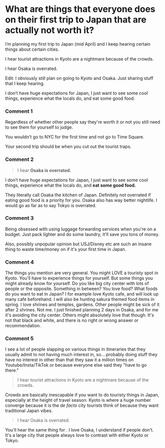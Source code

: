 # What are things that everyone does on their first trip to Japan that are actually not worth it?

I’m planning my first trip to Japan (mid April) and I keep hearing certain things about certain cities. 

I hear tourist attractions in Kyoto are a nightmare because of the crowds. 

I hear Osaka is overrated. 

Edit: I obviously still plan on going to Kyoto and Osaka. Just sharing stuff that I keep hearing. 

I don’t have huge expectations for Japan, I just want to see some cool things, experience what the locals do, and eat some good food.

### Comment 1

Regardless of whether other people say they're worth it or not you still need to see them for yourself to judge. 

You wouldn't go to NYC for the first time and not go to Time Square. 


Your second trip should be when you cut out the tourist traps.

### Comment 2

>I hear **Osaka is overrated.**  
>  
>  
I don’t have huge expectations for Japan, I just want to see some cool things, experience what the locals do, and **eat some good food.**

They literally call Osaka the kitchen of Japan. Definitely not overrated if eating good food is a priority for you. Osaka also has way better nightlife. I would go as far as to say Tokyo is overrated.

### Comment 3

Being obsessed with using luggage forwarding services when you're on a budget. Just pack lighter and do some laundry, it'll save you tons of money.

Also, possibly unpopular opinion but USJ/Disney etc are such an insane thing to waste time/money on if it's your first time in Japan.

### Comment 4

The things you mention are very general. You might LOVE a touristy spot in Kyoto. You'll have to experience things for yourself. But some things you might already know for yourself. Do you like big city center with lots of people or the opposite. Something in between? You love food? What foods do you want to eat in Japan? I for example love Kyoto cafe, and will look up many cafe beforehand. I will also be hunting sakura themed food items in spring. I love shrines and temples, gardens. Other people might be sick of it after 2 shrines. Not me. I just finished planning 2 days in Osaka, and for me it's avoiding the city center. Others might absolutely love that though. It's not that black and white, and there is no right or wrong answer or recommendation.

### Comment 5

I see a lot of people slapping on various things in itineraries that they usually admit to not having much interest in, so....probably doing stuff they have no interest in other than that they saw it a million times on Youtube/Insta/TikTok or because everyone else said they "have to go there."

> I hear tourist attractions in Kyoto are a nightmare because of the crowds.

Crowds are basically inescapable if you want to do touristy things in Japan, especially at the height of travel season. Kyoto is where a huge number converge because it is the _de facto_ city tourists think of because they want traditional Japan vibes.

> I hear Osaka is overrated.

You'll hear the same thing for <insert any other famous city in Japan>. I love Osaka, I understand if people don't. It's a large city that people always love to contrast with either Kyoto or Tokyo.

